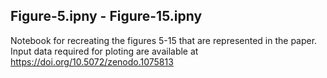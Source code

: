 ## Figure-5.ipny - Figure-15.ipny
Notebook for recreating the figures 5-15 that are represented in the paper. Input data required for ploting are available at https://doi.org/10.5072/zenodo.1075813
